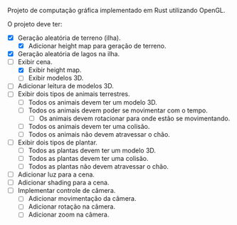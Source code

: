 Projeto de computação gráfica implementado em Rust utilizando OpenGL.

O projeto deve ter: <br>
  - [X] Geração aleatória de terreno (ilha).
    - [X] Adicionar height map para geração de terreno.
  - [X] Geração aleatória de lagos na ilha.
  - [ ] Exibir cena.
    - [X] Exibir height map.
    - [ ] Exibir modelos 3D.
  - [ ] Adicionar leitura de modelos 3D.
  - [ ] Exibir dois tipos de animais terrestres.
    - [ ] Todos os animais devem ter um modelo 3D.
    - [ ] Todos os animais devem poder se movimentar com o tempo.
      - [ ] Os animais devem rotacionar para onde estão se movimentando.
    - [ ] Todos os animais devem ter uma colisão.
    - [ ] Todos os animais não devem atravessar o chão.
  - [ ] Exibir dois tipos de plantar.
    - [ ] Todos as plantas devem ter um modelo 3D.
    - [ ] Todos as plantas devem ter uma colisão.
    - [ ] Todos as plantas não devem atravessar o chão.
  - [ ] Adicionar luz para a cena.
  - [ ] Adicionar shading para a cena.
  - [ ] Implementar controle de câmera.
    - [ ] Adicionar movimentação da câmera.
    - [ ] Adicionar rotação na câmera.
    - [ ] Adicionar zoom na câmera.

